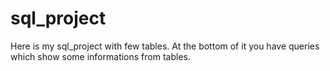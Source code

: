 # sql_project
Here is my sql_project with few tables. At the bottom of it you have queries which show some informations from tables.


